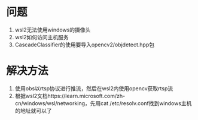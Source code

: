 # 问题
1. wsl2无法使用windows的摄像头
2. wsl2如何访问主机服务
3. CascadeClassifier的使用要导入opencv2/objdetect.hpp包

# 解决方法
1. 使用obs以rtsp协议进行推流，然后在wsl2内使用opencv获取rtsp流
2. 根据wsl2文档https://learn.microsoft.com/zh-cn/windows/wsl/networking，先用cat /etc/resolv.conf找到windows主机的地址就可以了
